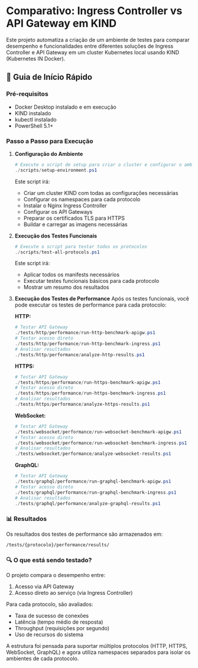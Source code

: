 # Comparativo: Ingress Controller vs API Gateway em KIND

Este projeto automatiza a criação de um ambiente de testes para comparar desempenho e funcionalidades entre diferentes soluções de Ingress Controller e API Gateway em um cluster Kubernetes local usando KIND (Kubernetes IN Docker).

## 🚀 Guia de Início Rápido

### Pré-requisitos
- Docker Desktop instalado e em execução
- KIND instalado
- kubectl instalado
- PowerShell 5.1+

### Passo a Passo para Execução

1. **Configuração do Ambiente**
   ```powershell
   # Execute o script de setup para criar o cluster e configurar o ambiente
   ./scripts/setup-environment.ps1
   ```
   Este script irá:
   - Criar um cluster KIND com todas as configurações necessárias
   - Configurar os namespaces para cada protocolo
   - Instalar o Nginx Ingress Controller
   - Configurar os API Gateways
   - Preparar os certificados TLS para HTTPS
   - Buildar e carregar as imagens necessárias

2. **Execução dos Testes Funcionais**
   ```powershell
   # Execute o script para testar todos os protocolos
   ./scripts/test-all-protocols.ps1
   ```
   Este script irá:
   - Aplicar todos os manifests necessários
   - Executar testes funcionais básicos para cada protocolo
   - Mostrar um resumo dos resultados

3. **Execução dos Testes de Performance**
   Após os testes funcionais, você pode executar os testes de performance para cada protocolo:

   **HTTP:**
   ```powershell
   # Testar API Gateway
   ./tests/http/performance/run-http-benchmark-apigw.ps1
   # Testar acesso direto
   ./tests/http/performance/run-http-benchmark-ingress.ps1
   # Analisar resultados
   ./tests/http/performance/analyze-http-results.ps1
   ```

   **HTTPS:**
   ```powershell
   # Testar API Gateway
   ./tests/https/performance/run-https-benchmark-apigw.ps1
   # Testar acesso direto
   ./tests/https/performance/run-https-benchmark-ingress.ps1
   # Analisar resultados
   ./tests/https/performance/analyze-https-results.ps1
   ```

   **WebSocket:**
   ```powershell
   # Testar API Gateway
   ./tests/websocket/performance/run-websocket-benchmark-apigw.ps1
   # Testar acesso direto
   ./tests/websocket/performance/run-websocket-benchmark-ingress.ps1
   # Analisar resultados
   ./tests/websocket/performance/analyze-websocket-results.ps1
   ```

   **GraphQL:**
   ```powershell
   # Testar API Gateway
   ./tests/graphql/performance/run-graphql-benchmark-apigw.ps1
   # Testar acesso direto
   ./tests/graphql/performance/run-graphql-benchmark-ingress.ps1
   # Analisar resultados
   ./tests/graphql/performance/analyze-graphql-results.ps1
   ```

### 📊 Resultados
Os resultados dos testes de performance são armazenados em:
```
/tests/{protocolo}/performance/results/
```

### 🔍 O que está sendo testado?

O projeto compara o desempenho entre:
1. Acesso via API Gateway
2. Acesso direto ao serviço (via Ingress Controller)

Para cada protocolo, são avaliados:
- Taxa de sucesso de conexões
- Latência (tempo médio de resposta)
- Throughput (requisições por segundo)
- Uso de recursos do sistema

A estrutura foi pensada para suportar múltiplos protocolos (HTTP, HTTPS, WebSocket, GraphQL) e agora utiliza namespaces separados para isolar os ambientes de cada protocolo.

